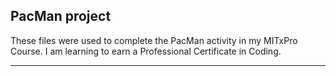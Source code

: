 PacMan project
---
These files were used to complete the PacMan activity in my MITxPro Course. I am learning to earn a Professional Certificate in Coding.
___
